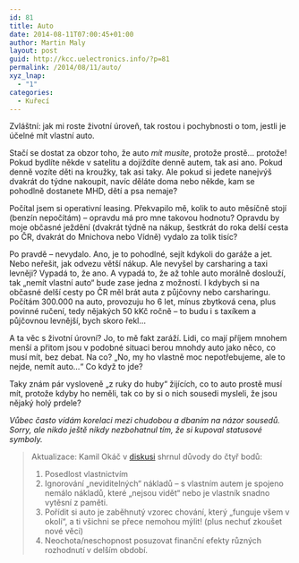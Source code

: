 ```yaml
---
id: 81
title: Auto
date: 2014-08-11T07:00:45+01:00
author: Martin Maly
layout: post
guid: http://kcc.uelectronics.info/?p=81
permalink: /2014/08/11/auto/
xyz_lnap:
  - "1"
categories:
  - Kuřecí
---
```

Zvláštní: jak mi roste životní úroveň, tak rostou i pochybnosti o tom, jestli je účelné mít vlastní auto.

Stačí se dostat za obzor toho, že auto _mít musíte_, protože prostě&#8230; protože! Pokud bydlíte někde v satelitu a dojíždíte denně autem, tak asi ano. Pokud denně vozíte děti na kroužky, tak asi taky. Ale pokud si jedete nanejvýš dvakrát do týdne nakoupit, navíc děláte doma nebo někde, kam se pohodlně dostanete MHD, dětí a psa nemaje?

Počítal jsem si operativní leasing. Překvapilo mě, kolik to auto měsíčně stojí (benzín nepočítám) &#8211; opravdu má pro mne takovou hodnotu? Opravdu by moje občasné ježdění (dvakrát týdně na nákup, šestkrát do roka delší cesta po ČR, dvakrát do Mnichova nebo Vídně) vydalo za tolik tisíc?

Po pravdě &#8211; nevydalo. Ano, je to pohodlné, sejít kdykoli do garáže a jet. Nebo neřešit, jak odvezu větší nákup. Ale nevyšel by carsharing a taxi levněji? Vypadá to, že ano. A vypadá to, že až tohle auto morálně doslouží, tak &#8222;nemít vlastní auto&#8220; bude zase jedna z možností. I kdybych si na občasné delší cesty po ČR měl brát auta z půjčovny nebo carsharingu. Počítám 300.000 na auto, provozuju ho 6 let, mínus zbytková cena, plus povinné ručení, tedy nějakých 50 kKč ročně &#8211; to budu i s taxíkem a půjčovnou levnější, bych skoro řekl&#8230;

A ta věc s životní úrovní? Jo, to mě fakt zaráží. Lidi, co mají příjem mnohem menší a přitom jsou v podobné situaci berou mnohdy auto jako něco, co musí mít, bez debat. Na co? &#8222;No, my ho vlastně moc nepotřebujeme, ale to nejde, nemít auto&#8230;&#8220; Co když to jde?

Taky znám pár vysloveně &#8222;z ruky do huby&#8220; žijících, co to auto prostě musí mít, protože kdyby ho neměli, tak co by si o nich sousedi mysleli, že jsou nějaký holý prdele?

_Vůbec často vídám korelaci mezi chudobou a dbaním na názor sousedů. Sorry, ale nikdo ještě nikdy nezbohatnul tím, že si kupoval statusové symboly._

> Aktualizace: Kamil Okáč v [diskusi](https://www.facebook.com/martin.maly/posts/10152303500377496?comment_id=10152303581972496&offset=0&total_comments=72) shrnul důvody do čtyř bodů:
> 
>   1. Posedlost vlastnictvím
>   2. Ignorování &#8222;neviditelných&#8220; nákladů &#8211; s vlastním autem je spojeno nemálo nákladů, které &#8222;nejsou vidět&#8220; nebo je vlastník snadno vytěsní z paměti.
>   3. Pořídit si auto je zaběhnutý vzorec chování, který &#8222;funguje všem v okolí&#8220;, a ti všichni se přece nemohou mýlit! (plus nechuť zkoušet nové věci)
>   4. Neochota/neschopnost posuzovat finanční efekty různých rozhodnutí v delším období.